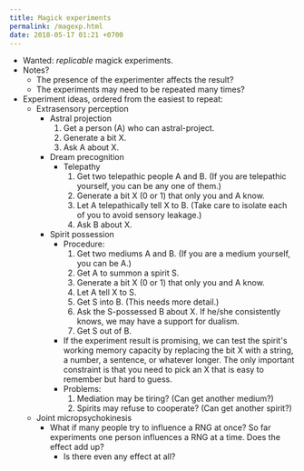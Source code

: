 ```yaml
---
title: Magick experiments
permalink: /magexp.html
date: 2018-05-17 01:21 +0700
---
```


- Wanted: *replicable* magick experiments.
- Notes?
    - The presence of the experimenter affects the result?
    - The experiments may need to be repeated many times?
- Experiment ideas, ordered from the easiest to repeat:
    - Extrasensory perception
        - Astral projection
            1. Get a person (A) who can astral-project.
            1. Generate a bit X.
            1. Ask A about X.
        - Dream precognition
            - Telepathy
                1. Get two telepathic people A and B. (If you are telepathic yourself, you can be any one of them.)
                1. Generate a bit X (0 or 1) that only you and A know.
                1. Let A telepathically tell X to B. (Take care to isolate each of you to avoid sensory leakage.)
                1. Ask B about X.
        - Spirit possession
            - Procedure:
                1. Get two mediums A and B. (If you are a medium yourself, you can be A.)
                1. Get A to summon a spirit S.
                1. Generate a bit X (0 or 1) that only you and A know.
                1. Let A tell X to S.
                1. Get S into B. (This needs more detail.)
                1. Ask the S-possessed B about X.
                If he/she consistently knows, we may have a support for dualism.
                1. Get S out of B.
            - If the experiment result is promising,
            we can test the spirit's working memory capacity
            by replacing the bit X with a string, a number, a sentence, or whatever longer.
            The only important constraint is that you need to pick an X
            that is easy to remember but hard to guess.
            - Problems:
                1. Mediation may be tiring? (Can get another medium?)
                1. Spirits may refuse to cooperate? (Can get another spirit?)
    - Joint micropsychokinesis
        - What if many people try to influence a RNG at once?
        So far experiments one person influences a RNG at a time.
        Does the effect add up?
            - Is there even any effect at all?
